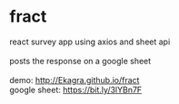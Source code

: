 # fract
react survey app using axios and sheet api <br></br>
posts the response on a google sheet <br></br>
demo: <herf>http://Ekagra.github.io/fract</herf> </br>
google sheet: https://bit.ly/3lYBn7F
